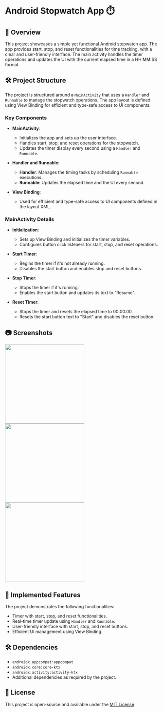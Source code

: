 

# Android Stopwatch App ⏱️

## 🌟 Overview
This project showcases a simple yet functional Android stopwatch app. The app provides start, stop, and reset functionalities for time tracking, with a clear and user-friendly interface. The main activity handles the timer operations and updates the UI with the current elapsed time in a HH:MM:SS format.

## 🛠️ Project Structure
The project is structured around a `MainActivity` that uses a `Handler` and `Runnable` to manage the stopwatch operations. The app layout is defined using View Binding for efficient and type-safe access to UI components.

### Key Components
- **MainActivity**:
  - Initializes the app and sets up the user interface.
  - Handles start, stop, and reset operations for the stopwatch.
  - Updates the timer display every second using a `Handler` and `Runnable`.

- **Handler and Runnable**:
  - **Handler**: Manages the timing tasks by scheduling `Runnable` executions.
  - **Runnable**: Updates the elapsed time and the UI every second.

- **View Binding**:
  - Used for efficient and type-safe access to UI components defined in the layout XML.

### MainActivity Details
- **Initialization**:
  - Sets up View Binding and initializes the timer variables.
  - Configures button click listeners for start, stop, and reset operations.

- **Start Timer**:
  - Begins the timer if it's not already running.
  - Disables the start button and enables stop and reset buttons.

- **Stop Timer**:
  - Stops the timer if it's running.
  - Enables the start button and updates its text to "Resume".

- **Reset Timer**:
  - Stops the timer and resets the elapsed time to 00:00:00.
  - Resets the start button text to "Start" and disables the reset button.

## 📷 Screenshots
<img src="https://github.com/leoschwedler/StopWatch/assets/77402907/12c1635a-285a-4553-9e28-02945adf83da" width="260"/>
<img src="https://github.com/leoschwedler/StopWatch/assets/77402907/7ff2b76d-2011-48e5-8dc7-c5c3024e6476" width="260"/>
<img src="https://github.com/leoschwedler/StopWatch/assets/77402907/ffb3a405-648a-4f5c-a3f5-85e62c3fbc10" width="260"/>

## 🚀 Implemented Features
The project demonstrates the following functionalities:
- Timer with start, stop, and reset functionalities.
- Real-time timer update using `Handler` and `Runnable`.
- User-friendly interface with start, stop, and reset buttons.
- Efficient UI management using View Binding.

  

## 🛠️ Dependencies
- `androidx.appcompat:appcompat`
- `androidx.core:core-ktx`
- `androidx.activity:activity-ktx`
- Additional dependencies as required by the project.

## 📌 License
This project is open-source and available under the [MIT License](LICENSE).
